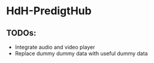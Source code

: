 # HdH-PredigtHub

## TODOs:

- Integrate audio and video player
- Replace dummy dummy data with useful dummy data